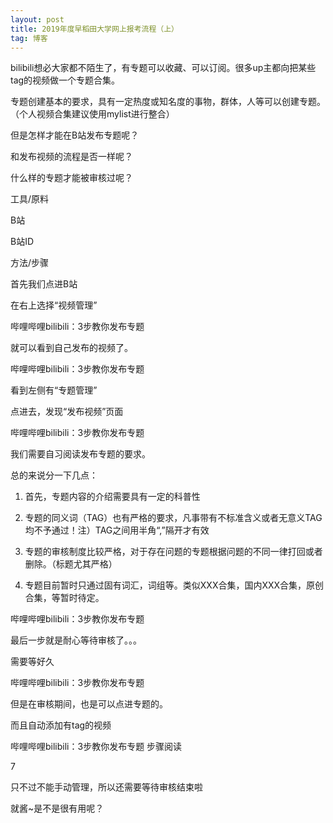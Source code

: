 ```yaml
---
layout: post
title: 2019年度早稻田大学网上报考流程（上）
tag: 博客
---
```





bilibili想必大家都不陌生了，有专题可以收藏、可以订阅。很多up主都向把某些tag的视频做一个专题合集。

专题创建基本的要求，具有一定热度或知名度的事物，群体，人等可以创建专题。（个人视频合集建议使用mylist进行整合）

但是怎样才能在B站发布专题呢？

和发布视频的流程是否一样呢？

什么样的专题才能被审核过呢？


工具/原料



B站


B站ID



方法/步骤






首先我们点进B站

在右上选择“视频管理”



哔哩哔哩bilibili：3步教你发布专题




就可以看到自己发布的视频了。



哔哩哔哩bilibili：3步教你发布专题




看到左侧有“专题管理”

点进去，发现“发布视频”页面



哔哩哔哩bilibili：3步教你发布专题




我们需要自习阅读发布专题的要求。

总的来说分一下几点：

1. 首先，专题内容的介绍需要具有一定的科普性


2. 专题的同义词（TAG）也有严格的要求，凡事带有不标准含义或者无意义TAG均不予通过！注）TAG之间用半角“,”隔开才有效


3. 专题的审核制度比较严格，对于存在问题的专题根据问题的不同一律打回或者删除。（标题尤其严格）


4. 专题目前暂时只通过固有词汇，词组等。类似XXX合集，国内XXX合集，原创合集，等暂时待定。



哔哩哔哩bilibili：3步教你发布专题




最后一步就是耐心等待审核了。。。

需要等好久



哔哩哔哩bilibili：3步教你发布专题




但是在审核期间，也是可以点进专题的。

而且自动添加有tag的视频



哔哩哔哩bilibili：3步教你发布专题
步骤阅读


7


只不过不能手动管理，所以还需要等待审核结束啦

就酱~是不是很有用呢？

